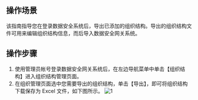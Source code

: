 ## 操作场景
该指南指导您在登录数据安全系统后，导出已添加的组织结构。导出的组织结构文件可用来编辑组织结构信息，而后导入数据安全网关系统。


## 操作步骤

1. 使用管理员帐号登录数据安全网关系统后，在左边导航菜单中单击【组织结构】进入组织结构管理页面。
2. 在组织管理页面选中您需要导出的组织结构，单击【导出】，即可将组织结构下载保存为 Excel 文件，如下图所示。
![1](https://main.qcloudimg.com/raw/19ab5b297ba6b76277f12da570c192ce.png)

